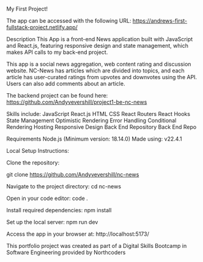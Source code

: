 My First Project!

The app can be accessed with the following URL:
https://andrews-first-fullstack-project.netlify.app/

Description
This App is a front-end News application built with JavaScript and React.js, featuring responsive design and state management, which makes API calls to my back-end project.

This app is a social news aggregation, web content rating and discussion website. NC-News has articles which are divided into topics, and each article has user-curated ratings from upvotes and downvotes using the API. Users can also add comments about an article.

The backend project can be found here: https://github.com/Andyvevershill/project1-be-nc-news

Skills include:
JavaScript
React.js
HTML
CSS
React Routers
React Hooks
State Management
Optimistic Rendering
Error Handling
Conditional Rendering
Hosting
Responsive Design
Back End Repository
Back End Repo

Requirements
Node.js (Minimum version: 18.14.0)
Made using: v22.4.1

Local Setup Instructions:

Clone the repository:

git clone https://github.com/Andyvevershill/nc-news

Navigate to the project directory:
cd nc-news

Open in your code editor:
code .

Install required dependencies:
npm install

Set up the local server:
npm run dev

Access the app in your browser at: http://localhost:5173/

This portfolio project was created as part of a Digital Skills Bootcamp in Software Engineering provided by Northcoders
